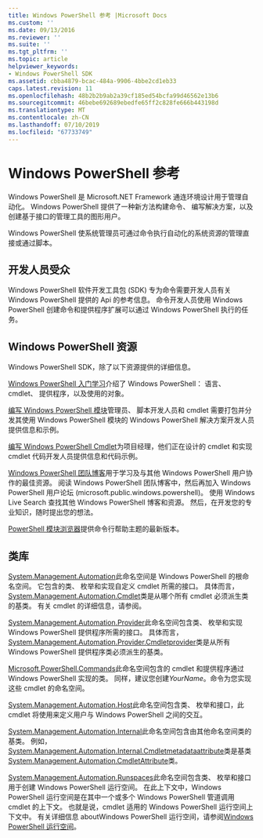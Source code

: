 ```yaml
---
title: Windows PowerShell 参考 |Microsoft Docs
ms.custom: ''
ms.date: 09/13/2016
ms.reviewer: ''
ms.suite: ''
ms.tgt_pltfrm: ''
ms.topic: article
helpviewer_keywords:
- Windows PowerShell SDK
ms.assetid: cbba4879-bcac-484a-9906-4bbe2cd1eb33
caps.latest.revision: 11
ms.openlocfilehash: 48b2b2b9ab2a39cf185ed54bcfa99d46562e13b6
ms.sourcegitcommit: 46bebe692689ebedfe65ff2c828fe666b443198d
ms.translationtype: MT
ms.contentlocale: zh-CN
ms.lasthandoff: 07/10/2019
ms.locfileid: "67733749"
---
```

# <a name="windows-powershell-reference"></a>Windows PowerShell 参考

Windows PowerShell 是 Microsoft.NET Framework 通连环境设计用于管理自动化。 Windows PowerShell 提供了一种新方法构建命令、 编写解决方案，以及创建基于接口的管理工具的图形用户。

Windows PowerShell 使系统管理员可通过命令执行自动化的系统资源的管理直接或通过脚本。

## <a name="developer-audience"></a>开发人员受众

Windows PowerShell 软件开发工具包 (SDK) 专为命令需要开发人员有关 Windows PowerShell 提供的 Api 的参考信息。 命令开发人员使用 Windows PowerShell 创建命令和提供程序扩展可以通过 Windows PowerShell 执行的任务。

## <a name="windows-powershell-resources"></a>Windows PowerShell 资源

Windows PowerShell SDK，除了以下资源提供的详细信息。

[Windows PowerShell 入门学习](/powershell/scripting/getting-started/getting-started-with-windows-powershell)介绍了 Windows PowerShell： 语言、 cmdlet、 提供程序，以及使用的对象。

[编写 Windows PowerShell 模块](./module/writing-a-windows-powershell-module.md)管理员、 脚本开发人员和 cmdlet 需要打包并分发其使用 Windows PowerShell 模块的 Windows PowerShell 解决方案开发人员提供信息和示例。

[编写 Windows PowerShell Cmdlet](./cmdlet/writing-a-windows-powershell-cmdlet.md)为项目经理，他们正在设计的 cmdlet 和实现 cmdlet 代码开发人员提供信息和代码示例。

[Windows PowerShell 团队博客](https://blogs.msdn.microsoft.com/PowerShell/)用于学习及与其他 Windows PowerShell 用户协作的最佳资源。 阅读 Windows PowerShell 团队博客中，然后再加入 Windows PowerShell 用户论坛 (microsoft.public.windows.powershell)。 使用 Windows Live Search 查找其他 Windows PowerShell 博客和资源。 然后，在开发您的专业知识，随时提出您的想法。

[PowerShell 模块浏览器](/powershell/module/)提供命令行帮助主题的最新版本。

## <a name="class-libraries"></a>类库

[System.Management.Automation](/dotnet/api/System.Management.Automation)此命名空间是 Windows PowerShell 的根命名空间。 它包含的类、 枚举和实现自定义 cmdlet 所需的接口。 具体而言， [System.Management.Automation.Cmdlet](/dotnet/api/System.Management.Automation.Cmdlet)类是从哪个所有 cmdlet 必须派生类的基类。 有关 cmdlet 的详细信息，请参阅。

[System.Management.Automation.Provider](/dotnet/api/System.Management.Automation.Provider)此命名空间包含类、 枚举和实现 Windows PowerShell 提供程序所需的接口。 具体而言， [System.Management.Automation.Provider.Cmdletprovider](/dotnet/api/System.Management.Automation.Provider.CmdletProvider)类是从所有 Windows PowerShell 提供程序类必须派生的基类。

[Microsoft.PowerShell.Commands](/dotnet/api/Microsoft.PowerShell.Commands)此命名空间包含的 cmdlet 和提供程序通过 Windows PowerShell 实现的类。 同样，建议您创建*YourName*。命令为您实现这些 cmdlet 的命名空间。

[System.Management.Automation.Host](/dotnet/api/System.Management.Automation.Host)此命名空间包含类、 枚举和接口，此 cmdlet 将使用来定义用户与 Windows PowerShell 之间的交互。

[System.Management.Automation.Internal](/dotnet/api/System.Management.Automation.Internal)此命名空间包含由其他命名空间类的基类。 例如， [System.Management.Automation.Internal.Cmdletmetadataattribute](/dotnet/api/System.Management.Automation.Internal.CmdletMetadataAttribute)类是基类[System.Management.Automation.CmdletAttribute](/dotnet/api/System.Management.Automation.CmdletAttribute)类。

[System.Management.Automation.Runspaces](/dotnet/api/System.Management.Automation.Runspaces)此命名空间包含类、 枚举和接口用于创建 Windows PowerShell 运行空间。 在此上下文中，Windows PowerShell 运行空间是在其中一个或多个 Windows PowerShell 管道调用 cmdlet 的上下文。 也就是说，cmdlet 适用的 Windows PowerShell 运行空间上下文中。 有关详细信息 aboutWindows PowerShell 运行空间，请参阅[Windows PowerShell 运行空间](https://msdn.microsoft.com/en-us/a1582cfe-f06d-4aff-adc6-71f49a860ce9)。
